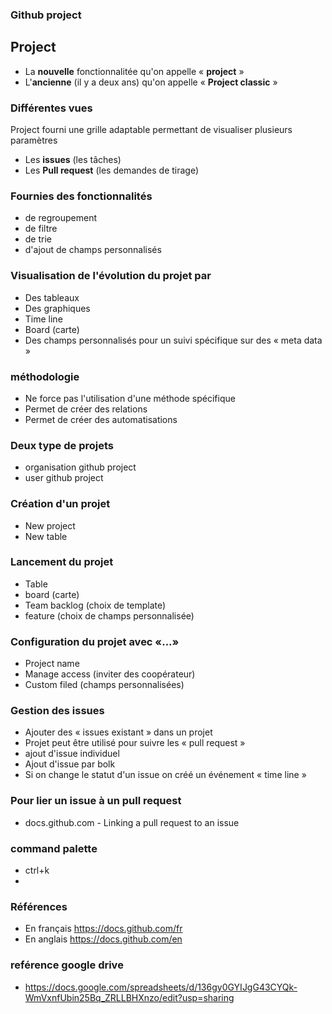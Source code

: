### Github project

## Project

- La **nouvelle** fonctionnalitée qu'on appelle « **project** »
- L'**ancienne** (il y a deux ans) qu'on appelle « **Project classic** »

### Différentes vues

Project fourni une grille adaptable permettant de visualiser plusieurs paramètres

- Les **issues** (les tâches)
- Les **Pull request** (les demandes de tirage)

### Fournies des fonctionnalités

- de regroupement
- de filtre
- de trie
- d'ajout de champs personnalisés

### Visualisation de l'évolution du projet par

- Des tableaux
- Des graphiques
- Time line
- Board (carte)
- Des champs personnalisés pour un suivi spécifique sur des « meta data »

### méthodologie

- Ne force pas l'utilisation d'une méthode spécifique
- Permet de créer des relations
- Permet de créer des automatisations

### Deux type de projets

- organisation github project
- user github project

### Création d'un projet

- New project
- New table

### Lancement du projet

- Table
- board (carte)
- Team backlog (choix de template)
- feature (choix de champs personnalisée)

### Configuration du projet avec «...»

- Project name
- Manage access (inviter des coopérateur)
- Custom filed (champs personnalisées)

### Gestion des issues

- Ajouter des « issues existant » dans un projet
- Projet peut être utilisé pour suivre les « pull request »
- ajout d'issue individuel
- Ajout d'issue par bolk
- Si on change le statut d'un issue on créé un événement « time line »

### Pour lier un issue à un pull request
- docs.github.com - Linking a pull request to an issue


### command palette

- ctrl+k
-

### Références

- En français https://docs.github.com/fr
- En anglais https://docs.github.com/en

### reférence google drive
- https://docs.google.com/spreadsheets/d/136gy0GYIJgG43CYQk-WmVxnfUbin25Bq_ZRLLBHXnzo/edit?usp=sharing
